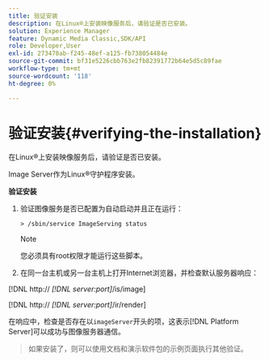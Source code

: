 ```yaml
---
title: 验证安装
description: 在Linux®上安装映像服务后，请验证是否已安装。
solution: Experience Manager
feature: Dynamic Media Classic,SDK/API
role: Developer,User
exl-id: 273478ab-f245-48ef-a125-fb738054484e
source-git-commit: bf31e5226cbb763e2fb82391772b64e5d5c89fae
workflow-type: tm+mt
source-wordcount: '118'
ht-degree: 0%

---
```


# 验证安装{#verifying-the-installation}

在Linux®上安装映像服务后，请验证是否已安装。

Image Server作为Linux®守护程序安装。

**验证安装**

1. 验证图像服务是否已配置为自动启动并且正在运行：

   `> /sbin/service ImageServing status`

   >[!NOTE]
   >
   >您必须具有root权限才能运行这些脚本。

1. 在同一台主机或另一台主机上打开Internet浏览器，并检查默认服务器响应：

[!DNL http:// *[!DNL server:port]*/is/image]

[!DNL  http:// *[!DNL server:port]*/ir/render]

在响应中，检查是否存在以`imageServer`开头的项，这表示[!DNL Platform Server]可以成功与图像服务器通信。

>如果安装了，则可以使用文档和演示软件包的示例页面执行其他验证。
